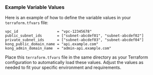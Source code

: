 ### Example Variable Values

Here is an example of how to define the variable values in your `terraform.tfvars` file:

```hcl
vpc_id                  = "vpc-12345678"
public_subnet_ids       = ["subnet-abcdef01", "subnet-abcdef02"]
private_subnet_ids      = ["subnet-abcdef03", "subnet-abcdef04"]
kong_public_domain_name = "api.example.com"
kong_admin_domain_name  = "admin-api.example.com"
```

Place this `terraform.tfvars` file in the same directory as your Terraform configuration to automatically load these values. Adjust the values as needed to fit your specific environment and requirements.
